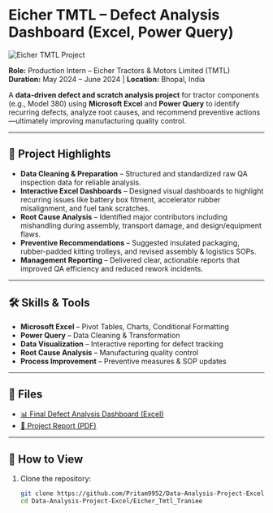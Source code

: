 # Eicher TMTL – Defect Analysis Dashboard (Excel, Power Query)

![Eicher TMTL Project](images/thumbanil_eicher.jpg)

**Role:** Production Intern – Eicher Tractors & Motors Limited (TMTL)  
**Duration:** May 2024 – June 2024 | **Location:** Bhopal, India  

A **data-driven defect and scratch analysis project** for tractor components (e.g., Model 380) using **Microsoft Excel** and **Power Query** to identify recurring defects, analyze root causes, and recommend preventive actions—ultimately improving manufacturing quality control.

---

## 🚀 Project Highlights

- **Data Cleaning & Preparation** – Structured and standardized raw QA inspection data for reliable analysis.  
- **Interactive Excel Dashboards** – Designed visual dashboards to highlight recurring issues like battery box fitment, accelerator rubber misalignment, and fuel tank scratches.  
- **Root Cause Analysis** – Identified major contributors including mishandling during assembly, transport damage, and design/equipment flaws.  
- **Preventive Recommendations** – Suggested insulated packaging, rubber-padded kitting trolleys, and revised assembly & logistics SOPs.  
- **Management Reporting** – Delivered clear, actionable reports that improved QA efficiency and reduced rework incidents.

---

## 🛠 Skills & Tools
- **Microsoft Excel** – Pivot Tables, Charts, Conditional Formatting  
- **Power Query** – Data Cleaning & Transformation  
- **Data Visualization** – Interactive reporting for defect tracking  
- **Root Cause Analysis** – Manufacturing quality control  
- **Process Improvement** – Preventive measures & SOP updates  

---

## 📂 Files
- [📊 Final Defect Analysis Dashboard (Excel)](Final_Defect_Analysis_Project.xlsx)  
- [📄 Project Report (PDF)](Defects%20and%20Scratch%20(1).pdf)  

---

## 📌 How to View
1. Clone the repository:
   ```bash
   git clone https://github.com/Pritam9952/Data-Analysis-Project-Excel.git
   cd Data-Analysis-Project-Excel/Eicher_Tmtl_Traniee
